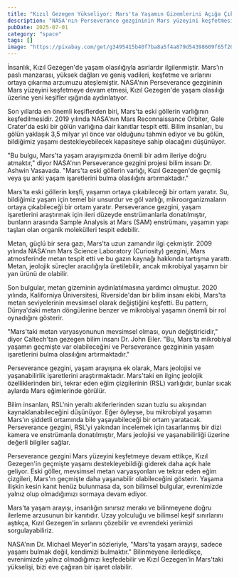 ```yaml
---
title: "Kızıl Gezegen Yükseliyor: Mars'ta Yaşamın Gizemlerini Açığa Çıkarmak"
description: "NASA'nın Perseverance gezgininin Mars yüzeyini keşfetmesi, Kızıl Gezegen'de yaşam olasılığı üzerine yeni keşifler ışığında aydınlatıyor. Eski göllerden metan gizemlerine kadar, bilim insanlarının son bulgularını ve bunları insanlığın Dünya dışındaki yaşam arayışına ne anlama geldiğini inceliyoruz."
pubDate: 2025-07-01
category: "space"
tags: []
image: "https://pixabay.com/get/g3495415b40f7ba8a5f4a879d54398609f65f20e62c4ae1b63d2b73ad2f13ec9f1d5a72489a5f17b14b958f73008241e3_640.jpg"
---
```


İnsanlık, Kızıl Gezegen'de yaşam olasılığıyla asırlardır ilgilenmiştir. Mars'ın paslı manzarası, yüksek dağları ve geniş vadileri, keşfetme ve sırlarını ortaya çıkarma arzumuzu ateşlemiştir. NASA'nın Perseverance gezgininin Mars yüzeyini keşfetmeye devam etmesi, Kızıl Gezegen'de yaşam olasılığı üzerine yeni keşifler ışığında aydınlatıyor.

Son yıllarda en önemli keşiflerden biri, Mars'ta eski göllerin varlığının keşfedilmesidir. 2019 yılında NASA'nın Mars Reconnaissance Orbiter, Gale Crater'da eski bir gölün varlığına dair kanıtlar tespit etti. Bilim insanları, bu gölün yaklaşık 3,5 milyar yıl önce var olduğunu tahmin ediyor ve bu gölün, bildiğimiz yaşamı destekleyebilecek kapasiteye sahip olacağını düşünüyor.

"Bu bulgu, Mars'ta yaşam arayışımızda önemli bir adım ileriye doğru atmaktır," diyor NASA'nın Perseverance gezgini projesi bilim insanı Dr. Ashwin Vasavada. "Mars'ta eski göllerin varlığı, Kızıl Gezegen'de geçmiş veya şu anki yaşam işaretlerini bulma olasılığını artırmaktadır."

Mars'ta eski göllerin keşfi, yaşamın ortaya çıkabileceği bir ortam yaratır. Su, bildiğimiz yaşam için temel bir unsurdur ve göl varlığı, mikroorganizmaların ortaya çıkabileceği bir ortam yaratır. Perseverance gezgini, yaşam işaretlerini araştırmak için ileri düzeyde enstrümanlarla donatılmıştır, bunların arasında Sample Analysis at Mars (SAM) enstrümanı, yaşamın yapı taşları olan organik molekülleri tespit edebilir.

Metan, güçlü bir sera gazı, Mars'ta uzun zamandır ilgi çekmiştir. 2009 yılında NASA'nın Mars Science Laboratory (Curiosity) gezgini, Mars atmosferinde metan tespit etti ve bu gazın kaynağı hakkında tartışma yarattı. Metan, jeolojik süreçler aracılığıyla üretilebilir, ancak mikrobiyal yaşamın bir yan ürünü de olabilir.

Son bulgular, metan gizeminin aydınlatılmasına yardımcı olmuştur. 2020 yılında, Kaliforniya Üniversitesi, Riverside'dan bir bilim insanı ekibi, Mars'ta metan seviyelerinin mevsimsel olarak değiştiğini keşfetti. Bu pattern, Dünya'daki metan döngülerine benzer ve mikrobiyal yaşamın önemli bir rol oynadığını gösterir.

"Mars'taki metan varyasyonunun mevsimsel olması, oyun değiştiricidir," diyor Caltech'tan gezegen bilim insanı Dr. John Eiler. "Bu, Mars'ta mikrobiyal yaşamın geçmişte var olabileceğini ve Perseverance gezgininin yaşam işaretlerini bulma olasılığını artırmaktadır."

Perseverance gezgini, yaşam arayışına ek olarak, Mars jeolojisi ve yaşanabilirlik işaretlerini araştırmaktadır. Mars'taki en ilginç jeolojik özelliklerinden biri, tekrar eden eğim çizgilerinin (RSL) varlığıdır, bunlar sıcak aylarda Mars eğimlerinde görülür.

Bilim insanları, RSL'nin yeraltı akiferlerinden sızan tuzlu su akışından kaynaklanabileceğini düşünüyor. Eğer öyleyse, bu mikrobiyal yaşamın Mars'ın şiddetli ortamında bile yaşayabileceği bir ortam yaratacak. Perseverance gezgini, RSL'yi yakından incelemek için tasarlanmış bir dizi kamera ve enstrümanla donatılmıştır, Mars jeolojisi ve yaşanabilirliği üzerine değerli bilgiler sağlar.

Perseverance gezgini Mars yüzeyini keşfetmeye devam ettikçe, Kızıl Gezegen'in geçmişte yaşamı destekleyebildiği giderek daha açık hale geliyor. Eski göller, mevsimsel metan varyasyonları ve tekrar eden eğim çizgileri, Mars'ın geçmişte daha yaşanabilir olabileceğini gösterir. Yaşama ilişkin kesin kanıt henüz bulunmasa da, son bilimsel bulgular, evrenimizde yalnız olup olmadığımızı sormaya devam ediyor.

Mars'ta yaşam arayışı, insanlığın sınırsız merakı ve bilinmeyene doğru ilerleme arzusunun bir kanıtıdır. Uzay yolculuğu ve bilimsel keşif sınırlarını aştıkça, Kızıl Gezegen'in sırlarını çözebilir ve evrendeki yerimizi sorgulayabiliriz.

NASA'nın Dr. Michael Meyer'in sözleriyle, "Mars'ta yaşam arayışı, sadece yaşamı bulmak değil, kendimizi bulmaktır." Bilinmeyene ilerledikçe, evrenimizde yalnız olmadığımızı keşfedebilir ve Kızıl Gezegen'in Mars'taki yükselişi, bizi eve çağıran bir işaret olabilir.